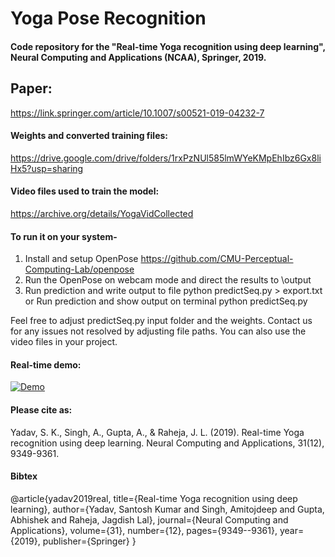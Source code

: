# Yoga Pose Recognition
#### Code repository for the "Real-time Yoga recognition using deep learning", Neural Computing and Applications (NCAA), Springer, 2019.

## Paper: 
https://link.springer.com/article/10.1007/s00521-019-04232-7

#### Weights and converted training files:
https://drive.google.com/drive/folders/1rxPzNUl585lmWYeKMpEhIbz6Gx8liHx5?usp=sharing

#### Video files used to train the model:
https://archive.org/details/YogaVidCollected

#### To run it on your system-

1. Install and setup OpenPose https://github.com/CMU-Perceptual-Computing-Lab/openpose
2. Run the OpenPose on webcam mode and direct the results to \output
3. Run prediction and write output to file python predictSeq.py > export.txt
   or Run prediction and show output on terminal python predictSeq.py

Feel free to adjust predictSeq.py input folder and the weights. Contact us for any issues not resolved by adjusting file paths.
You can also use the video files in your project.

#### Real-time demo:

[![Demo](https://img.youtube.com/vi/C_629XEmd1Q/maxresdefault.jpg)](https://youtu.be/C_629XEmd1Q)

#### Please cite as:

Yadav, S. K., Singh, A., Gupta, A., & Raheja, J. L. (2019). Real-time Yoga recognition using deep learning. Neural Computing and Applications, 31(12), 9349-9361.

#### Bibtex

@article{yadav2019real,
  title={Real-time Yoga recognition using deep learning},
  author={Yadav, Santosh Kumar and Singh, Amitojdeep and Gupta, Abhishek and Raheja, Jagdish Lal},
  journal={Neural Computing and Applications},
  volume={31},
  number={12},
  pages={9349--9361},
  year={2019},
  publisher={Springer}
}

